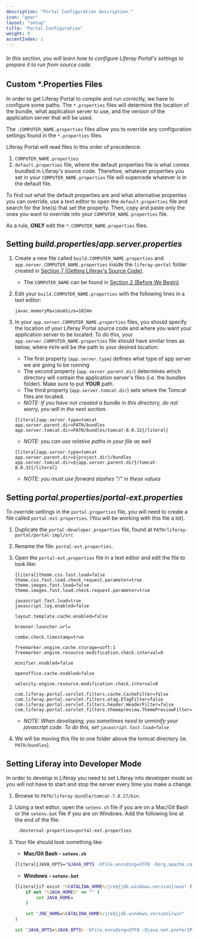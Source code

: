```yaml
---
description: "Portal Configuration description."
icon: "gear"
layout: "setup"
title: "Portal Configuration"
weight: 9
accentIndex: 1
---
```


###### In this section, you will learn how to configure Liferay Portal's settings to prepare it to run from source code.

<article id="customPropertiesFiles">

## Custom *.Properties Files

In order to get Liferay Portal to compile and run correctly, we have to configure some paths. The `*.properties` files will determine the location of the bundle, what application server to use, and the version of the application server that will be used.

The `.COMPUTER_NAME.properties` files allow you to override any configuration settings found in the `*.properties` files.

Liferay Portal will read files in this order of precedence:

1. `COMPUTER_NAME.properties`
2. `default.properties` file, where the default properties file is what comes bundled in Liferay's source code. Therefore, whatever properties you set in your `COMPUTER_NAME.properties` file will supercede whatever is in the default file.

To find out what the default properties are and what alternative properties you can override, use a text editor to open the `default.properties` file and search for the line(s) that set the property. Then, copy and paste only the ones you want to override into your `COMPUTER_NAME.properties` file.

As a rule, **ONLY** edit the `*.COMPUTER_NAME.properties` files.

</article>

<article id="setBuildAndAppServerProperties">

## Setting _build.properties_/_app.server.properties_

1. Create a new file called `build.COMPUTER_NAME.properties` and `app.server.COMPUTER_NAME.properties` inside the `liferay-portal` folder created in [Section 7 (Getting Liferay's Source Code)](/setup/getting-liferays-source-code.html).

	- The `COMPUTER_NAME` can be found in [Section 2 (Before We Begin)](/setup/before-we-begin.html)

2. Edit your `build.COMPUTER_NAME.properties` with the following lines in a text editor:

	```properties
	javac.memoryMaximumSize=1024m
	```

3. In your `app.server.COMPUTER_NAME.properties` files, you should specify the location of your Liferay Portal source code and where you want your application server to be located. To do this, your `app.server.COMPUTER_NAME.properties` file should have similar lines as below, where `PATH` will be the path to your desired location:

	- The first property (`app.server.type`) defines what type of app server we are going to be running
	- The second property (`app.server.parent.dir`) determines which directory will contain the application server's files (i.e. the bundles folder). Make sure to put **YOUR** path.
	- The third property (`app.server.tomcat.dir`) sets where the Tomcat files are located.
	- _NOTE: If you have not created a bundle in this directory, do not worry, you will in the next section._

	```properties
	{literal}app.server.type=tomcat
	app.server.parent.dir=PATH/bundles
	app.server.tomcat.dir=PATH/bundles/tomcat-8.0.32{/literal}
	```

	- _NOTE: you can use relative paths in your file as well_

	```properties
	{literal}app.server.type=tomcat
	app.server.parent.dir=${project.dir}/bundles
	app.server.tomcat.dir=${app.server.parent.dir}/tomcat-8.0.32{/literal}
	```

	- _NOTE: you must use forward slashes "/" in these values_

</article>

<article id="settingPortalExtProperties">

## Setting _portal.properties_/_portal-ext.properties_

To override settings in the `portal.properties` file, you will need to create a file called `portal-ext.properties`. (You will be working with this file a lot).

1. Duplicate the `portal-developer.properties` file, found at `PATH/liferay-portal/portal-impl/src`

2. Rename the file: `portal-ext.properties`.

3. Open the `portal-ext.properties` file in a text editor and edit the file to look like:

	```properties
	{literal}theme.css.fast.load=false
	theme.css.fast.load.check.request.parameter=true
	theme.images.fast.load=false
	theme.images.fast.load.check.request.parameter=true

	javascript.fast.load=true
	javascript.log.enabled=false

	layout.template.cache.enabled=false

	browser.launcher.url=

	combo.check.timestamp=true

	freemarker.engine.cache.storage=soft:1
	freemarker.engine.resource.modification.check.interval=0

	minifier.enabled=false

	openoffice.cache.enabled=false

	velocity.engine.resource.modification.check.interval=0

	com.liferay.portal.servlet.filters.cache.CacheFilter=false
	com.liferay.portal.servlet.filters.etag.ETagFilter=false
	com.liferay.portal.servlet.filters.header.HeaderFilter=false
	com.liferay.portal.servlet.filters.themepreview.ThemePreviewFilter=true{/literal}
	```

	- _NOTE: When developing, you sometimes need to unminify your javascript code. To do this, set `javascript.fast.load=false`_

4. We will be moving this file to one folder above the tomcat directory (ie. `PATH/bundles`).

</article>

<article id="settingDevMode">

## Setting Liferay into Developer Mode

In order to develop in Liferay you need to set Liferay into developer mode so you will not have to start and stop the server every time you make a change.

1. Browse to `PATH/liferay-bundle/tomcat-7.0.27/bin`.

2. Using a text editor, open the `setenv.sh` file if you are on a Mac/Git Bash or the `setenv.bat` file if you are on Windows.  Add the following line at the end of the file:

	```bash
	 -Dexternal-properties=portal-ext.properties
	```

3. Your file should look something like:
	- **Mac/Git Bash - `setenv.sh`**

	```bash
	{literal}JAVA_OPTS="$JAVA_OPTS -Dfile.encoding=UTF8 -Dorg.apache.catalina.loader.WebappClassLoader.ENABLE_CLEAR_REFERENCES=false -Duser.timezone=GMT -Xmx1024m -XX:MaxPermSize=256m -Dexternal-properties=portal-ext.properties"{/literal}
	```

	- **Windows - `setenv.bat`**

	```bat
	{literal}if exist "%CATALINA_HOME%/jre${jdk.windows.version}/win" (
		if not "%JAVA_HOME%" == "" (
			set JAVA_HOME=
		)

		set "JRE_HOME=%CATALINA_HOME%/jre${jdk.windows.version}/win"
	)

	set "JAVA_OPTS=%JAVA_OPTS% -Dfile.encoding=UTF8 -Djava.net.preferIPv4Stack=true -Dorg.apache.catalina.loader.WebappClassLoader.ENABLE_CLEAR_REFERENCES=false -Duser.timezone=GMT -Xmx1024m -XX:MaxPermSize=256m -Dexternal-properties=portal-ext.properties"{/literal}
	```

</article>
